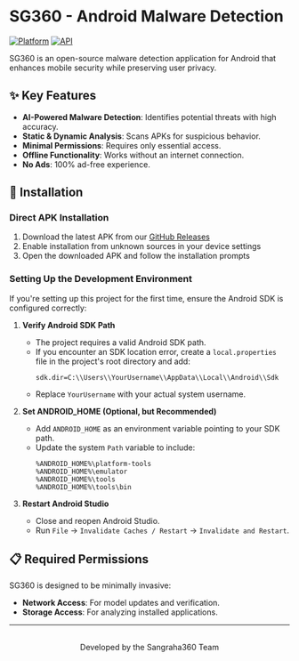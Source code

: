 # SG360 - Android Malware Detection

[![Platform](https://img.shields.io/badge/platform-Android-green.svg)](https://www.android.com)
[![API](https://img.shields.io/badge/API-26%2B-brightgreen.svg)](https://android-arsenal.com/api?level=26)

SG360 is an open-source malware detection application for Android that enhances mobile security while preserving user privacy.

## ✨ Key Features

- **AI-Powered Malware Detection**: Identifies potential threats with high accuracy.
- **Static & Dynamic Analysis**: Scans APKs for suspicious behavior.
- **Minimal Permissions**: Requires only essential access.
- **Offline Functionality**: Works without an internet connection.
- **No Ads**: 100% ad-free experience.

## 🚀 Installation

### Direct APK Installation
1. Download the latest APK from our [GitHub Releases](https://github.com/cyberguard360/ngit-sangraha360.org/releases)
2. Enable installation from unknown sources in your device settings
3. Open the downloaded APK and follow the installation prompts

### Setting Up the Development Environment
If you're setting up this project for the first time, ensure the Android SDK is configured correctly:

1. **Verify Android SDK Path**
    - The project requires a valid Android SDK path.
    - If you encounter an SDK location error, create a `local.properties` file in the project's root directory and add:
      ```
      sdk.dir=C:\\Users\\YourUsername\\AppData\\Local\\Android\\Sdk
      ```
    - Replace `YourUsername` with your actual system username.

2. **Set ANDROID_HOME (Optional, but Recommended)**
    - Add `ANDROID_HOME` as an environment variable pointing to your SDK path.
    - Update the system `Path` variable to include:
      ```
      %ANDROID_HOME%\platform-tools
      %ANDROID_HOME%\emulator
      %ANDROID_HOME%\tools
      %ANDROID_HOME%\tools\bin
      ```

3. **Restart Android Studio**
    - Close and reopen Android Studio.
    - Run `File` → `Invalidate Caches / Restart` → `Invalidate and Restart`.


## 📋 Required Permissions

SG360 is designed to be minimally invasive:
- **Network Access**: For model updates and verification.
- **Storage Access**: For analyzing installed applications.

---

<p align="center">
  <br>
  Developed by the Sangraha360 Team
</p>